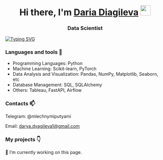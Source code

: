 <h1 align="center">Hi there, I'm <a href="https://daniilshat.ru/" target="_blank">Daria Diagileva</a> 
<img src="https://github.com/blackcater/blackcater/raw/main/images/Hi.gif" height="32"/></h1>
<h3 align="center">Data Scientist</h3>


[![Typing SVG](https://readme-typing-svg.herokuapp.com?color=%2336BCF7&lines=Data+scienctist)](https://git.io/typing-svg)


### Languages and tools 🔧

- Programming Languages: Python
- Machine Learning: Scikit-learn, PyTorch
- Data Analysis and Visualization: Pandas, NumPy, Matplotlib, Seaborn, etc
- Database Management: SQL, SQLAlchemy
- Others: Tableau, FastAPI, Airflow


### Contacts 📫 
Telegram: @mlechnymiputyami 

Email: darya.dyagileva1@gmail.com

### My projects 👇
 
🔭 I’m currently working on this page. 
